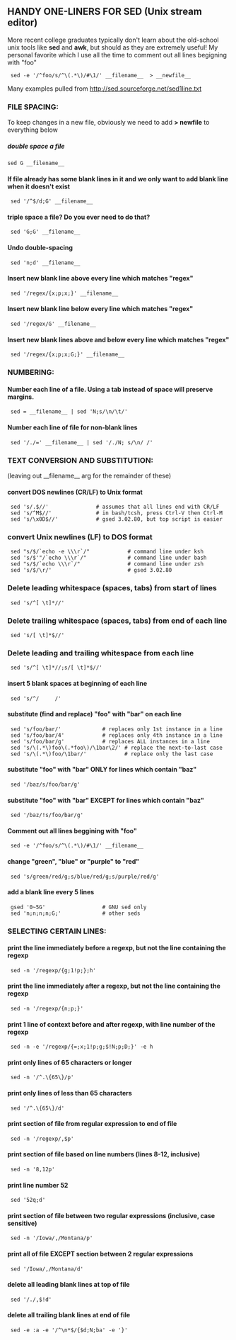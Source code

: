 ## HANDY ONE-LINERS FOR SED (Unix stream editor)
More recent college graduates typically don't learn about the old-school unix tools like **sed** and **awk**, but should as they are extremely  useful!
My personal favorite which I use all the time to comment out all lines begigning with "foo"
```
 sed -e '/^foo/s/^\(.*\)/#\1/' __filename__  > __newfile__
```

Many examples pulled from http://sed.sourceforge.net/sed1line.txt

### FILE SPACING:
To keep changes in a new file, obviously we need to add **> __newfile__** to everything below

##### double space a file
```
sed G __filename__
```

#### If file already has some blank lines in it and we only want to add blank line when it doesn't exist
```
 sed '/^$/d;G' __filename__
```

#### triple space a file?  Do you ever need to do that?
```
 sed 'G;G' __filename__
```

#### Undo double-spacing
```
 sed 'n;d' __filename__
```

#### Insert new blank line above every line which matches "regex"
```
 sed '/regex/{x;p;x;}' __filename__
```

#### Insert new blank line below every line which matches "regex"
```
 sed '/regex/G' __filename__
```

#### Insert new blank lines above and below every line which matches "regex"
```
 sed '/regex/{x;p;x;G;}' __filename__
```

### NUMBERING:

#### Number each line of a file. Using a tab instead of space will preserve margins.
```
 sed = __filename__ | sed 'N;s/\n/\t/'
```

#### Number each line of file for non-blank lines
```
 sed '/./=' __filename__ | sed '/./N; s/\n/ /'
```

### TEXT CONVERSION AND SUBSTITUTION:

(leaving out \_\_filename\_\_ arg for the remainder of these)

#### convert DOS newlines (CR/LF) to Unix format
```
 sed 's/.$//'               # assumes that all lines end with CR/LF
 sed 's/^M$//'              # in bash/tcsh, press Ctrl-V then Ctrl-M
 sed 's/\x0D$//'            # gsed 3.02.80, but top script is easier
```

### convert Unix newlines (LF) to DOS format
```
 sed "s/$/`echo -e \\\r`/"            # command line under ksh
 sed 's/$'"/`echo \\\r`/"             # command line under bash
 sed "s/$/`echo \\\r`/"               # command line under zsh
 sed 's/$/\r/'                        # gsed 3.02.80
```

### Delete leading whitespace (spaces, tabs) from start of lines
```
 sed 's/^[ \t]*//'
```

### Delete trailing whitespace (spaces, tabs) from end of each line
```
 sed 's/[ \t]*$//'
```

### Delete leading and trailing whitespace from each line
```
 sed 's/^[ \t]*//;s/[ \t]*$//'
```

#### insert 5 blank spaces at beginning of each line
```
 sed 's/^/     /'
```

#### substitute (find and replace) "foo" with "bar" on each line
```
 sed 's/foo/bar/'             # replaces only 1st instance in a line
 sed 's/foo/bar/4'            # replaces only 4th instance in a line
 sed 's/foo/bar/g'            # replaces ALL instances in a line
 sed 's/\(.*\)foo\(.*foo\)/\1bar\2/' # replace the next-to-last case
 sed 's/\(.*\)foo/\1bar/'            # replace only the last case
```

#### substitute "foo" with "bar" ONLY for lines which contain "baz"
```
 sed '/baz/s/foo/bar/g'
```

#### substitute "foo" with "bar" EXCEPT for lines which contain "baz"
```
 sed '/baz/!s/foo/bar/g'
```

#### Comment out all lines beggining with "foo"
```
 sed -e '/^foo/s/^\(.*\)/#\1/' __filename__
```

#### change "green", "blue" or "purple" to "red"
```
 sed 's/green/red/g;s/blue/red/g;s/purple/red/g'
```

#### add a blank line every 5 lines
```
 gsed '0~5G'                  # GNU sed only
 sed 'n;n;n;n;G;'             # other seds
````

### SELECTING CERTAIN LINES:

#### print the line immediately before a regexp, but not the line containing the regexp
```
 sed -n '/regexp/{g;1!p;};h'
```

#### print the line immediately after a regexp, but not the line containing the regexp
```
 sed -n '/regexp/{n;p;}'
```

#### print 1 line of context before and after regexp, with line number of the regexp
```
 sed -n -e '/regexp/{=;x;1!p;g;$!N;p;D;}' -e h
```

#### print only lines of 65 characters or longer
```
 sed -n '/^.\{65\}/p'
```

#### print only lines of less than 65 characters
```
 sed '/^.\{65\}/d'
```

#### print section of file from regular expression to end of file
```
 sed -n '/regexp/,$p'
```

#### print section of file based on line numbers (lines 8-12, inclusive)
```
 sed -n '8,12p'
```

#### print line number 52
```
 sed '52q;d'
```

#### print section of file between two regular expressions (inclusive, case sensitive)
```
 sed -n '/Iowa/,/Montana/p'
```

#### print all of file EXCEPT section between 2 regular expressions
```
 sed '/Iowa/,/Montana/d'
```

#### delete all leading blank lines at top of file
```
 sed '/./,$!d'
```

#### delete all trailing blank lines at end of file
```
 sed -e :a -e '/^\n*$/{$d;N;ba' -e '}'
```
